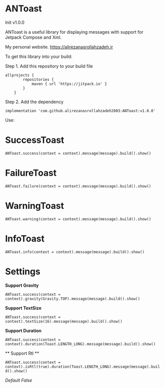 # ANToast
Init v1.0.0

ANToast is a useful library for displaying messages with support for Jetpack Compose and Xml.

My personal website. 
https://alirezanasrollahzadeh.ir

To get this library into your build:

Step 1. Add this repository to your build file
```
allprojects {
		repositories {
			maven { url 'https://jitpack.io' }
		}
  	}
```
Step 2. Add the dependency

``` implementation 'com.github.alirezanasrollahzadeh2003:ANToast:v1.0.0' ```

Use:

# SuccessToast


``` ANToast.success(context = context).message(message).build().show() ```

# FailureToast


``` ANToast.failure(context = context).message(message).build().show() ```

# WarningToast


``` ANToast.warning(context = context).message(message).build().show() ```

# InfoToast


``` ANToast.info(context = context).message(message).build().show() ```

# Settings

**Support Gravity**

``` ANToast.success(context = context).gravity(Gravity.TOP).message(message).build().show() ```

**Support TextSize**

``` ANToast.success(context = context).textSize(16).message(message).build().show() ```

**Support Duration**

``` ANToast.success(context = context).duration(Toast.LENGTH_LONG).message(message).build().show() ```

** Support Rtl **

``` ANToast.success(context = context).isRtl(true).duration(Toast.LENGTH_LONG).message(message).build().show() ```

*Default False*
